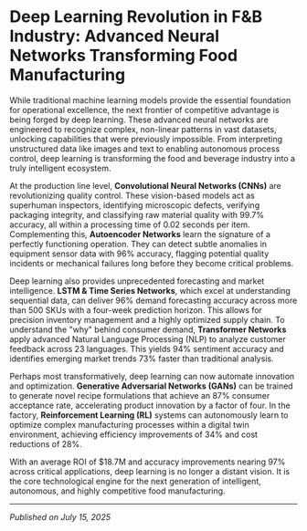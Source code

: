 # Deep Learning Revolution in F&B Industry: Advanced Neural Networks Transforming Food Manufacturing

While traditional machine learning models provide the essential foundation for operational excellence, the next frontier of competitive advantage is being forged by deep learning. These advanced neural networks are engineered to recognize complex, non-linear patterns in vast datasets, unlocking capabilities that were previously impossible. From interpreting unstructured data like images and text to enabling autonomous process control, deep learning is transforming the food and beverage industry into a truly intelligent ecosystem.

At the production line level, **Convolutional Neural Networks (CNNs)** are revolutionizing quality control. These vision-based models act as superhuman inspectors, identifying microscopic defects, verifying packaging integrity, and classifying raw material quality with 99.7% accuracy, all within a processing time of 0.02 seconds per item. Complementing this, **Autoencoder Networks** learn the signature of a perfectly functioning operation. They can detect subtle anomalies in equipment sensor data with 96% accuracy, flagging potential quality incidents or mechanical failures long before they become critical problems.

Deep learning also provides unprecedented forecasting and market intelligence. **LSTM & Time Series Networks**, which excel at understanding sequential data, can deliver 96% demand forecasting accuracy across more than 500 SKUs with a four-week prediction horizon. This allows for precision inventory management and a highly optimized supply chain. To understand the "why" behind consumer demand, **Transformer Networks** apply advanced Natural Language Processing (NLP) to analyze customer feedback across 23 languages. This yields 94% sentiment accuracy and identifies emerging market trends 73% faster than traditional analysis.

Perhaps most transformatively, deep learning can now automate innovation and optimization. **Generative Adversarial Networks (GANs)** can be trained to generate novel recipe formulations that achieve an 87% consumer acceptance rate, accelerating product innovation by a factor of four. In the factory, **Reinforcement Learning (RL)** systems can autonomously learn to optimize complex manufacturing processes within a digital twin environment, achieving efficiency improvements of 34% and cost reductions of 28%.

With an average ROI of $18.7M and accuracy improvements nearing 97% across critical applications, deep learning is no longer a distant vision. It is the core technological engine for the next generation of intelligent, autonomous, and highly competitive food manufacturing.

---
*Published on July 15, 2025*
